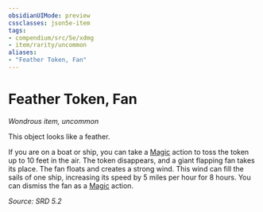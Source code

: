 ```yaml
---
obsidianUIMode: preview
cssclasses: json5e-item
tags:
- compendium/src/5e/xdmg
- item/rarity/uncommon
aliases: 
- "Feather Token, Fan"
---
```

# Feather Token, Fan
*Wondrous item, uncommon*  


This object looks like a feather.

If you are on a boat or ship, you can take a [Magic](rules/actions.md#Magic) action to toss the token up to 10 feet in the air. The token disappears, and a giant flapping fan takes its place. The fan floats and creates a strong wind. This wind can fill the sails of one ship, increasing its speed by 5 miles per hour for 8 hours. You can dismiss the fan as a [Magic](rules/actions.md#Magic) action.

*Source: SRD 5.2*